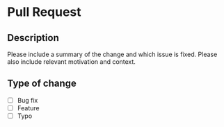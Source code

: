 # Pull Request

## Description

Please include a summary of the change and which issue is fixed. Please also include relevant motivation and context.

## Type of change

- [ ] Bug fix
- [ ] Feature
- [ ] Typo

